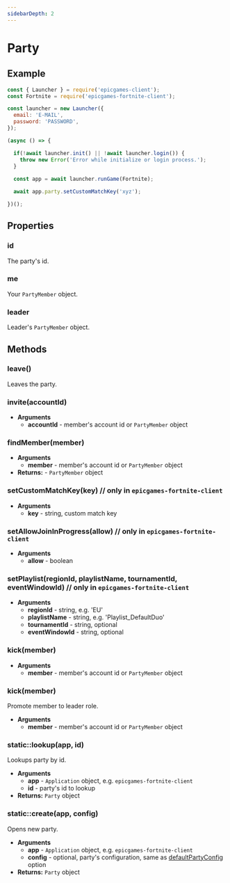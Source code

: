 ```yaml
---
sidebarDepth: 2
---
```


# Party

## Example
```javascript
const { Launcher } = require('epicgames-client');
const Fortnite = require('epicgames-fortnite-client');

const launcher = new Launcher({
  email: 'E-MAIL',
  password: 'PASSWORD',
});

(async () => {

  if(!await launcher.init() || !await launcher.login()) {
    throw new Error('Error while initialize or login process.');
  }
	
  const app = await launcher.runGame(Fortnite);

  await app.party.setCustomMatchKey('xyz');

})();
```

## Properties

### id
The party's id.

### me
Your `PartyMember` object.

### leader
Leader's `PartyMember` object.

## Methods

### leave()
Leaves the party.

### invite(accountId)
- **Arguments**
  - **accountId** - member's account id or `PartyMember` object

### findMember(member)
- **Arguments**
  - **member** - member's account id or `PartyMember` object
- **Returns:** - `PartyMember` object

### setCustomMatchKey(key) // only in `epicgames-fortnite-client`
- **Arguments**
  - **key** - string, custom match key

### setAllowJoinInProgress(allow) // only in `epicgames-fortnite-client`
- **Arguments**
  - **allow** - boolean

### setPlaylist(regionId, playlistName, tournamentId, eventWindowId) // only in `epicgames-fortnite-client`
- **Arguments**
  - **regionId** - string, e.g. 'EU'
  - **playlistName** - string, e.g. 'Playlist_DefaultDuo'
  - **tournamentId** - string, optional
  - **eventWindowId** - string, optional

### kick(member)
- **Arguments**
  - **member** - member's account id or `PartyMember` object

### kick(member)
Promote member to leader role.
- **Arguments**
  - **member** - member's account id or `PartyMember` object

### static::lookup(app, id)
Lookups party by id.
- **Arguments**
  - **app** - `Application` object, e.g. `epicgames-fortnite-client`
  - **id** - party's id to lookup
- **Returns:** `Party` object

### static::create(app, config)
Opens new party.
- **Arguments**
  - **app** - `Application` object, e.g. `epicgames-fortnite-client`
  - **config** - optional, party's configuration, same as [defaultPartyConfig](/Client.html#defaultpartyconfig) option
- **Returns:** `Party` object